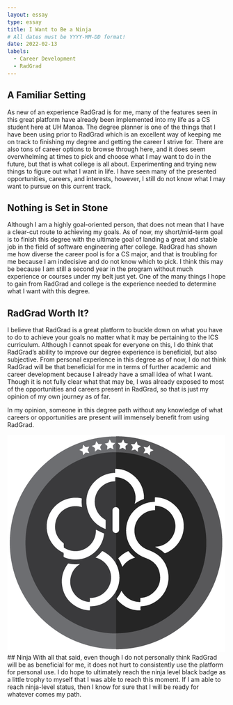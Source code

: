 ```yaml
---
layout: essay
type: essay
title: I Want to Be a Ninja
# All dates must be YYYY-MM-DD format!
date: 2022-02-13
labels:
  - Career Development
  - RadGrad
---
```


## A Familiar Setting
As new of an experience RadGrad is for me, many of the features seen in this great platform have already been implemented into my life as a CS student here at UH Manoa. The degree planner is one of the things that I have been using prior to RadGrad which is an excellent way of keeping me on track to finishing my degree and getting the career I strive for. There are also tons of career options to browse through here, and it does seem overwhelming at times to pick and choose what I may want to do in the future, but that is what college is all about. Experimenting and trying new things to figure out what I want in life. I have seen many of the presented opportunities, careers, and interests, however, I still do not know what I may want to pursue on this current track. 

## Nothing is Set in Stone
Although I am a highly goal-oriented person, that does not mean that I have a clear-cut route to achieving my goals. As of now, my short/mid-term goal is to finish this degree with the ultimate goal of landing a great and stable job in the field of software engineering after college. RadGrad has shown me how diverse the career pool is for a CS major, and that is troubling for me because I am indecisive and do not know which to pick. I think this may be because I am still a second year in the program without much experience or courses under my belt just yet. One of the many things I hope to gain from RadGrad and college is the experience needed to determine what I want with this degree. 

## RadGrad Worth It?
I believe that RadGrad is a great platform to buckle down on what you have to do to achieve your goals no matter what it may be pertaining to the ICS curriculum. Although I cannot speak for everyone on this, I do think that RadGrad’s ability to improve our degree experience is beneficial, but also subjective. From personal experience in this degree as of now, I do not think RadGrad will be that beneficial for me in terms of further academic and career development because I already have a small idea of what I want. Though it is not fully clear what that may be, I was already exposed to most of the opportunities and careers present in RadGrad, so that is just my opinion of my own journey as of far. 

In my opinion, someone in this degree path without any knowledge of what careers or opportunities are present will immensely benefit from using RadGrad. 

<img class="ui small left floated image" src="../images/ninja.png">
## Ninja 
With all that said, even though I do not personally think RadGrad will be as beneficial for me, it does not hurt to consistently use the platform for personal use. I do hope to ultimately reach the ninja level black badge as a little trophy to myself that I was able to reach this moment. If I am able to reach ninja-level status, then I know for sure that I will be ready for whatever comes my path.  

